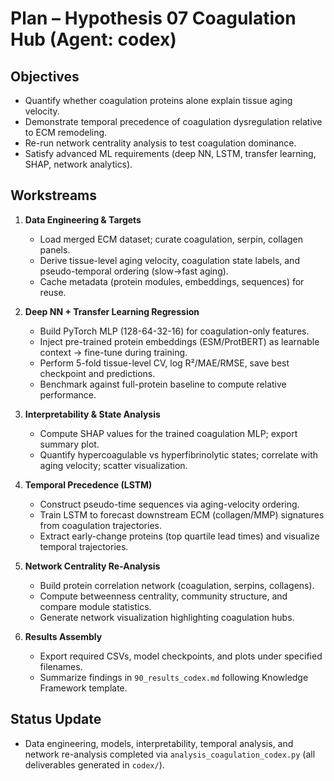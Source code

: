 # Plan – Hypothesis 07 Coagulation Hub (Agent: codex)

## Objectives
- Quantify whether coagulation proteins alone explain tissue aging velocity.
- Demonstrate temporal precedence of coagulation dysregulation relative to ECM remodeling.
- Re-run network centrality analysis to test coagulation dominance.
- Satisfy advanced ML requirements (deep NN, LSTM, transfer learning, SHAP, network analytics).

## Workstreams
1. **Data Engineering & Targets**
   - Load merged ECM dataset; curate coagulation, serpin, collagen panels.
   - Derive tissue-level aging velocity, coagulation state labels, and pseudo-temporal ordering (slow→fast aging).
   - Cache metadata (protein modules, embeddings, sequences) for reuse.

2. **Deep NN + Transfer Learning Regression**
   - Build PyTorch MLP (128-64-32-16) for coagulation-only features.
   - Inject pre-trained protein embeddings (ESM/ProtBERT) as learnable context → fine-tune during training.
   - Perform 5-fold tissue-level CV, log R²/MAE/RMSE, save best checkpoint and predictions.
   - Benchmark against full-protein baseline to compute relative performance.

3. **Interpretability & State Analysis**
   - Compute SHAP values for the trained coagulation MLP; export summary plot.
   - Quantify hypercoagulable vs hyperfibrinolytic states; correlate with aging velocity; scatter visualization.

4. **Temporal Precedence (LSTM)**
   - Construct pseudo-time sequences via aging-velocity ordering.
   - Train LSTM to forecast downstream ECM (collagen/MMP) signatures from coagulation trajectories.
   - Extract early-change proteins (top quartile lead times) and visualize temporal trajectories.

5. **Network Centrality Re-Analysis**
   - Build protein correlation network (coagulation, serpins, collagens).
   - Compute betweenness centrality, community structure, and compare module statistics.
   - Generate network visualization highlighting coagulation hubs.

6. **Results Assembly**
   - Export required CSVs, model checkpoints, and plots under specified filenames.
   - Summarize findings in `90_results_codex.md` following Knowledge Framework template.

## Status Update
- Data engineering, models, interpretability, temporal analysis, and network re-analysis completed via `analysis_coagulation_codex.py` (all deliverables generated in `codex/`).
